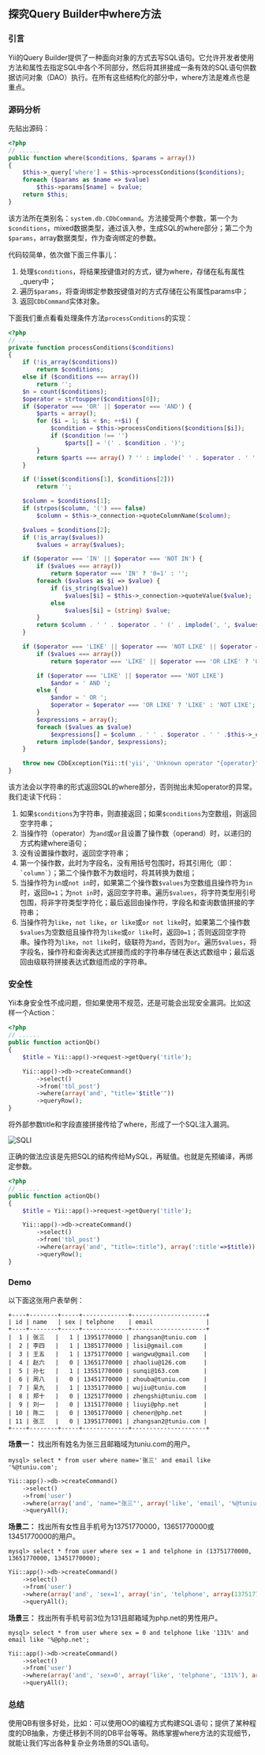## 探究Query Builder中where方法

### 引言

Yii的Query Builder提供了一种面向对象的方式去写SQL语句。它允许开发者使用方法和属性去指定SQL中各个不同部分，然后将其拼接成一条有效的SQL语句供数据访问对象（DAO）执行。在所有这些结构化的部分中，where方法是难点也是重点。

### 源码分析

先贴出源码：
```php
<?php
// ......
public function where($conditions, $params = array())
{
    $this->_query['where'] = $this->processConditions($conditions);
    foreach ($params as $name => $value)
        $this->params[$name] = $value;
    return $this;
}
```
该方法所在类别名：```system.db.CDbCommand```。方法接受两个参数，第一个为```$conditions```，mixed数据类型，通过该入参，生成SQL的where部分；第二个为```$params```，array数据类型，作为查询绑定的参数。

代码较简单，依次做下面三件事儿：

1. 处理```$conditions```，将结果按键值对的方式，键为where，存储在私有属性_query中；
2. 遍历```$params```，将查询绑定参数按键值对的方式存储在公有属性params中；
3. 返回```CDbCommand```实体对象。

下面我们重点看看处理条件方法```processConditions```的实现：
```php
<?php
// ......
private function processConditions($conditions)
{
    if (!is_array($conditions))
        return $conditions;
    else if ($conditions === array())
        return '';
    $n = count($conditions);
    $operator = strtoupper($conditions[0]);
    if ($operator === 'OR' || $operator === 'AND') {
        $parts = array();
        for ($i = 1; $i < $n; ++$i) {
            $condition = $this->processConditions($conditions[$i]);
            if ($condition !== '')
                $parts[] = '(' . $condition . ')';
        }
        return $parts === array() ? '' : implode(' ' . $operator . ' ', $parts);
    }

    if (!isset($conditions[1], $conditions[2]))
        return '';

    $column = $conditions[1];
    if (strpos($column, '(') === false)
        $column = $this->_connection->quoteColumnName($column);

    $values = $conditions[2];
    if (!is_array($values))
        $values = array($values);

    if ($operator === 'IN' || $operator === 'NOT IN') {
        if ($values === array())
            return $operator === 'IN' ? '0=1' : '';
        foreach ($values as $i => $value) {
            if (is_string($value))
                $values[$i] = $this->_connection->quoteValue($value);
            else
                $values[$i] = (string) $value;
        }
        return $column . ' ' . $operator . ' (' . implode(', ', $values) . ')';
    }

    if ($operator === 'LIKE' || $operator === 'NOT LIKE' || $operator === 'OR LIKE' || $operator === 'OR NOT LIKE') {
        if ($values === array())
            return $operator === 'LIKE' || $operator === 'OR LIKE' ? '0=1' : '';

        if ($operator === 'LIKE' || $operator === 'NOT LIKE')
            $andor = ' AND ';
        else {
            $andor = ' OR ';
            $operator = $operator === 'OR LIKE' ? 'LIKE' : 'NOT LIKE';
        }
        $expressions = array();
        foreach ($values as $value)
            $expressions[] = $column . ' ' . $operator . ' ' .$this->_connection->quoteValue($value);
        return implode($andor, $expressions);
    }

    throw new CDbException(Yii::t('yii', 'Unknown operator "{operator}".', array('{operator}' => $operator)));
}
```
该方法会以字符串的形式返回SQL的where部分，否则抛出未知operator的异常。我们走读下代码：

1. 如果```$conditions```为字符串，则直接返回；如果```$conditions```为空数组，则返回空字符串；
2. 当操作符（operator）为```and```或```or```且设置了操作数（operand）时，以递归的方式构建where语句；
3. 没有设置操作数时，返回空字符串；
4. 第一个操作数，此时为字段名，没有用括号包围时，将其引用化（即：``` `column` ```）；第二个操作数不为数组时，将其转换为数组；
5. 当操作符为```in```或```not in```时，如果第二个操作数```$values```为空数组且操作符为```in```时，返回```0=1```；为```not in```时，返回空字符串。遍历```$values```，将字符类型用引号包围，将非字符类型字符化；最后返回由操作符，字段名和查询数值拼接的字符串；
6. 当操作符为```like```，```not like```，```or like```或```or not like```时，如果第二个操作数```$values```为空数组且操作符为```like```或```or like```时，返回```0=1```；否则返回空字符串。操作符为```like```，```not like```时，级联符为```and```，否则为```or```。遍历```$values```，将字段名，操作符和查询表达式拼接而成的字符串存储在表达式数组中；最后返回由级联符拼接表达式数组而成的字符串。

### 安全性

Yii本身安全性不成问题，但如果使用不规范，还是可能会出现安全漏洞。比如这样一个Action：

```php
<?php
// ......
public function actionQb()
{
    $title = Yii::app()->request->getQuery('title');

    Yii::app()->db->createCommand()
        ->select()
        ->from('tbl_post')
        ->where(array('and', "title='$title'"))
        ->queryRow();
}
```
将外部参数title和字段直接拼接传给了where，形成了一个SQL注入漏洞。

![SQLI](http://m.tuniucdn.com/fb2/t1/G1/M00/3B/EA/Cii9EFd13c2ILgOUAAOfXoS81XIAAG2ZgGhQIcAA592928.png)

正确的做法应该是先把SQL的结构传给MySQL，再赋值。也就是先预编译，再绑定参数。

```php
<?php
// ......
public function actionQb()
{
    $title = Yii::app()->request->getQuery('title');

    Yii::app()->db->createCommand()
        ->select()
        ->from('tbl_post')
        ->where(array('and', "title=:title"), array(':title'=>$title))
        ->queryRow();
}
```

### Demo

以下面这张用户表举例：

```
+----+--------+-----+-------------+---------------------+
| id | name   | sex | telphone    | email               |
+----+--------+-----+-------------+---------------------+
|  1 | 张三   |   1 | 13951770000 | zhangsan@tuniu.com  |
|  2 | 李四   |   1 | 13851770000 | lisi@gmail.com      |
|  3 | 王五   |   1 | 13751770000 | wangwu@gmail.com    |
|  4 | 赵六   |   0 | 13651770000 | zhaoliu@126.com     |
|  5 | 孙七   |   1 | 13551770000 | sunqi@163.com       |
|  6 | 周八   |   0 | 13451770000 | zhouba@tuniu.com    |
|  7 | 吴九   |   1 | 13351770000 | wujiu@tuniu.com     |
|  8 | 郑十   |   0 | 13251770000 | zhengshi@tuniu.com  |
|  9 | 刘一   |   0 | 13151770000 | liuyi@php.net       |
| 10 | 陈二   |   0 | 13051770000 | chener@php.net      |
| 11 | 张三   |   0 | 13951770001 | zhangsan2@tuniu.com |
+----+--------+-----+-------------+---------------------+

```

**场景一：** 找出所有姓名为张三且邮箱域为tuniu.com的用户。

```shell
mysql> select * from user where name='张三' and email like '%@tuniu.com';
```

```php
Yii::app()->db->createCommand()
    ->select()
    ->from('user')
    ->where(array('and', 'name="张三"', array('like', 'email', '%@tuniu.com')))
    ->queryAll();
```

**场景二：** 找出所有女性且手机号为13751770000，13651770000或13451770000的用户。

```shell
mysql> select * from user where sex = 1 and telphone in (13751770000, 13651770000, 13451770000);
```

```php
Yii::app()->db->createCommand()
    ->select()
    ->from('user')
    ->where(array('and', 'sex=1', array('in', 'telphone', array(13751770000, 13651770000, 13451770000))))
    ->queryAll();
```

**场景三：** 找出所有手机号前3位为131且邮箱域为php.net的男性用户。

```shell
mysql> select * from user where sex = 0 and telphone like '131%' and email like '%@php.net';
```

```php
Yii::app()->db->createCommand()
    ->select()
    ->from('user')
    ->where(array('and', 'sex=0', array('like', 'telphone', '131%'), array('like', 'email', '%@php.net')))
    ->queryAll();
```

### 总结

使用QB有很多好处，比如：可以使用OO的编程方式构建SQL语句；提供了某种程度的DB抽象，方便迁移到不同的DB平台等等。熟练掌握where方法的实现细节，就能让我们写出各种复杂业务场景的SQL语句。
